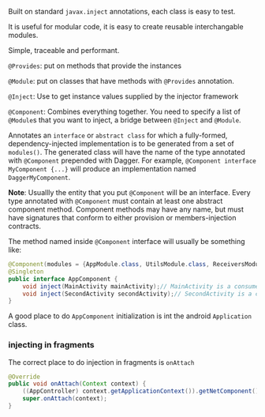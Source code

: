 Built on standard `javax.inject` annotations,
each class is easy to test.

It is useful for modular code, it is easy
to create reusable interchangable modules.

Simple, traceable and performant.

`@Provides`: put on methods that provide the instances

`@Module`: put on classes that have methods with `@Provides` annotation.

`@Inject`: Use to get instance values supplied by the injector framework

`@Component`: Combines everything together. You need to specify a list of `@Module`s that you want to inject, a bridge between `@Inject` and `@Module`.

Annotates an `interface` or `abstract class` for which a fully-formed, dependency-injected implementation is to be generated from a set of `modules()`. The generated class will have the name of the type annotated with `@Component` prepended with Dagger. For example, `@Component interface MyComponent {...}` will produce an implementation named `DaggerMyComponent`.

**Note**: Usuallly the entity that you put `@Component` will be an interface.
Every type annotated with `@Component` must contain at least one abstract component method. Component methods may have any name, but must have signatures that conform to either provision or members-injection contracts.

The method named inside `@Component` interface will usually be something like:
```java
@Component(modules = {AppModule.class, UtilsModule.class, ReceiversModule.class})
@Singleton
public interface AppComponent {
    void inject(MainActivity mainActivity);// MainActivity is a consumer of this component
    void inject(SecondActivity secondActivity);// SecondActivity is a consumer of this component.
}
```

A good place to do `AppComponent` initialization is int the android `Application` class.

### injecting in fragments

The correct place to do injection in fragments is `onAttach`

```java
@Override
public void onAttach(Context context) {
    ((AppController) context.getApplicationContext()).getNetComponent().inject(this);
    super.onAttach(context);
}
```